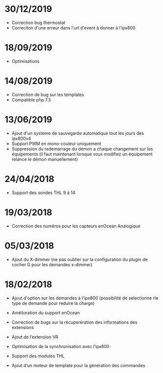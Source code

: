 # 30/12/2019

- Correction bug thermostat
- Correciton d'une erreur dans l'url d'event à donner à l'ipx800

# 18/09/2019

- Optimisations

# 14/08/2019

- Correction de bug sur les templates
- Compatible php 7.3

# 13/06/2019

- Ajout d'un systeme de sauvegarde automatique tout les jours des ipx800v4
- Support PWM en mono-couleur uniquement
- Suppression du redemarrage du démon a chaque changement sur les équipements (il faut maintenant lorsque vous modifiez un équipement relance le démon manuellement)

# 24/04/2018

-   Support des sondes THL 9 à 14

# 19/03/2018

-   Correction des numéros pour les capteurs enOcean Analogique

# 05/03/2018

-   Ajout du X-dimmer (ne pas oublier sur la configuration du plugin de cocher G pour les demandes x-dimmer)

#  18/02/2018

-   Ajout d'option sur les demandes à l'ipx800 (possibilité de selectionne rle type de demande pour reduire la charge)

-   Amélioration du support enOcean

-   Correction de bugs sur la récuperération des informations des
    extensions

-   Ajout de l’extension VR

-   Optimisation de la synchronisation avec l’ipx800

-   Support des modules THL

-   Ajout d’un moteur de template pour la génération des commandes

